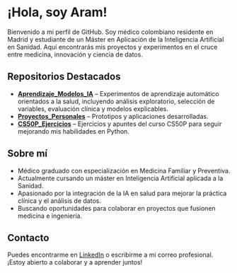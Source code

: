 <!-- Perfil README para Aram9574 -->

# ¡Hola, soy Aram!

Bienvenido a mi perfil de GitHub. Soy médico colombiano residente en Madrid y estudiante de un Máster en Aplicación de la Inteligencia Artificial en Sanidad. Aquí encontrarás mis proyectos y experimentos en el cruce entre medicina, innovación y ciencia de datos.

## Repositorios Destacados

- **[Aprendizaje_Modelos_IA](https://github.com/Aram9574/Aprendizaje_Modelos_IA)** – Experimentos de aprendizaje automático orientados a la salud, incluyendo análisis exploratorio, selección de variables, evaluación clínica y modelos explicables.
- **[Proyectos_Personales](https://github.com/Aram9574/Proyectos_Personales)** – Prototipos y aplicaciones desarrolladas.
- **[CS50P_Ejercicios](https://github.com/Aram9574/CS50P_Ejercicios)** – Ejercicios y apuntes del curso CS50P para seguir mejorando mis habilidades en Python.

## Sobre mí

* Médico graduado con especialización en Medicina Familiar y Preventiva.
* Actualmente cursando un máster en Inteligencia Artificial aplicada a la Sanidad.
* Apasionado por la integración de la IA en salud para mejorar la práctica clínica y el análisis de datos.
* Buscando oportunidades para colaborar en proyectos que fusionen medicina e ingeniería.

## Contacto

Puedes encontrarme en [LinkedIn](https://www.linkedin.com/in/azakzuk-md/) o escribirme a mi correo profesional. ¡Estoy abierto a colaborar y a aprender juntos!
